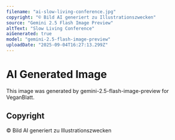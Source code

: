 ```yaml
---
filename: "ai-slow-living-conference.jpg"
copyright: "© Bild AI generiert zu Illustrationszwecken"
source: "Gemini 2.5 Flash Image Preview"
altText: "Slow Living Conference"
aiGenerated: true
model: "gemini-2.5-flash-image-preview"
uploadDate: "2025-09-04T16:27:13.299Z"
---
```


# AI Generated Image

This image was generated by gemini-2.5-flash-image-preview for VeganBlatt.

## Copyright
© Bild AI generiert zu Illustrationszwecken
